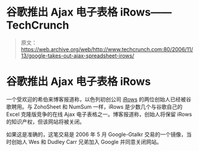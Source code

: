 # 谷歌推出 Ajax 电子表格 iRows——TechCrunch

> 原文：<https://web.archive.org/web/http://www.techcrunch.com:80/2006/11/13/google-takes-out-ajax-spreadsheet-irows/>

# 谷歌推出 Ajax 电子表格 iRows

一个受欢迎的希伯来博客报道称，以色列初创公司 [iRows](https://web.archive.org/web/20220818235005/http://www.irows.com/) 的两位创始人已经被谷歌聘用。与 ZohoSheet 和 NumSum 一样，iRows 是少数几个与谷歌自己的 Excel 克隆版竞争的在线 Ajax 电子表格之一。博客报道称，创始人将保留 iRows 的知识产权，但该网站将被关闭。

如果这是准确的，这笔交易是 2006 年 5 月 Google-Gtalkr 交易的一个镜像，当时创始人 Wes 和 Dudley Carr 兄弟加入 Google 并同意关闭网站。